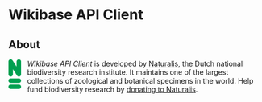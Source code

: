 # Wikibase API Client



## About

<img src="docs/logo-groen.png" style="float:left;width:5%;padding:0 12px 12px 0" />

<i>Wikibase API Client</i> is developed by [Naturalis](https://www.naturalis.nl/en), the
Dutch national biodiversity research institute. It maintains one of the largest 
collections of zoological and botanical specimens in the world. Help fund biodiversity 
research by 
[donating to Naturalis](https://www.naturalis.nl/over-ons/steun-naturalis/doneren).






